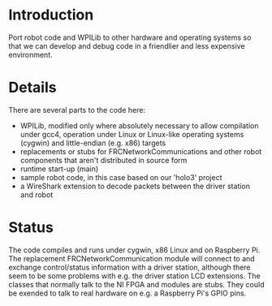 # Introduction #

Port robot code and WPILib to other hardware and operating systems so that we can develop and debug code in a friendlier and less expensive environment.

# Details #

There are several parts to the code here:
  * WPILib, modified only where absolutely necessary to allow compilation under gcc4, operation under Linux or Linux-like operating systems (cygwin) and little-endian (e.g. x86) targets
  * replacements or stubs for FRCNetworkCommunications and other robot components that aren't distributed in source form
  * runtime start-up (main)
  * sample robot code, in this case based on our 'holo3' project
  * a WireShark extension to decode packets between the driver station and robot

# Status #

The code compiles and runs under cygwin, x86 Linux and on Raspberry Pi.  The replacement FRCNetworkCommunication module will connect to and exchange control/status information with a driver station, although there seem to be some problems with e.g. the driver station LCD extensions.  The classes that normally talk to the NI FPGA and modules are stubs.  They could be exended to talk to real hardware on e.g. a Raspberry Pi's GPIO pins.